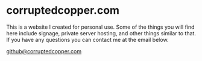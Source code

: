 # corruptedcopper.com

This is a website I created for personal use. Some of the things 
you will find here include signage, private server hosting, and 
other things similar to that. If you have any questions you can 
contact me at the email below.

github@corruptedcopper.com
